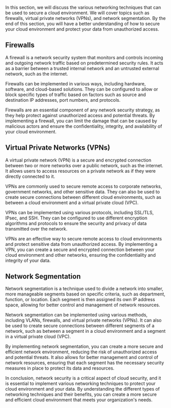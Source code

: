 In this section, we will discuss the various networking techniques that can be used to secure a cloud environment. We will cover topics such as firewalls, virtual private networks (VPNs), and network segmentation. By the end of this section, you will have a better understanding of how to secure your cloud environment and protect your data from unauthorized access.

## Firewalls

A firewall is a network security system that monitors and controls incoming and outgoing network traffic based on predetermined security rules. It acts as a barrier between a trusted internal network and an untrusted external network, such as the internet.

Firewalls can be implemented in various ways, including hardware, software, and cloud-based solutions. They can be configured to allow or block specific types of traffic based on factors such as source and destination IP addresses, port numbers, and protocols.

Firewalls are an essential component of any network security strategy, as they help protect against unauthorized access and potential threats. By implementing a firewall, you can limit the damage that can be caused by malicious actors and ensure the confidentiality, integrity, and availability of your cloud environment.

## Virtual Private Networks (VPNs)

A virtual private network (VPN) is a secure and encrypted connection between two or more networks over a public network, such as the internet. It allows users to access resources on a private network as if they were directly connected to it.

VPNs are commonly used to secure remote access to corporate networks, government networks, and other sensitive data. They can also be used to create secure connections between different cloud environments, such as between a cloud environment and a virtual private cloud (VPC).

VPNs can be implemented using various protocols, including SSL/TLS, IPsec, and SSH. They can be configured to use different encryption algorithms and protocols to ensure the security and privacy of data transmitted over the network.

VPNs are an effective way to secure remote access to cloud environments and protect sensitive data from unauthorized access. By implementing a VPN, you can create a secure and encrypted connection between your cloud environment and other networks, ensuring the confidentiality and integrity of your data.

## Network Segmentation

Network segmentation is a technique used to divide a network into smaller, more manageable segments based on specific criteria, such as department, function, or location. Each segment is then assigned its own IP address space, allowing for better control and management of network resources.

Network segmentation can be implemented using various methods, including VLANs, firewalls, and virtual private networks (VPNs). It can also be used to create secure connections between different segments of a network, such as between a segment in a cloud environment and a segment in a virtual private cloud (VPC).

By implementing network segmentation, you can create a more secure and efficient network environment, reducing the risk of unauthorized access and potential threats. It also allows for better management and control of network resources, ensuring that each segment has the necessary security measures in place to protect its data and resources.

In conclusion, network security is a critical aspect of cloud security, and it is essential to implement various networking techniques to protect your cloud environment and your data. By understanding the different types of networking techniques and their benefits, you can create a more secure and efficient cloud environment that meets your organization's needs.
